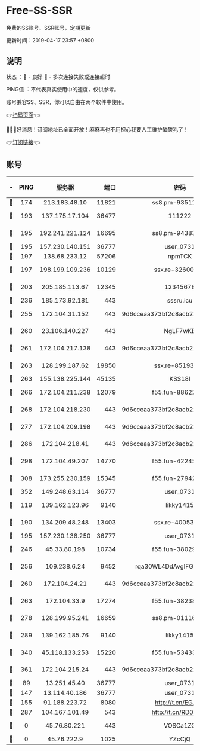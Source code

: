 # Free-SS-SSR

免费的SS账号、SSR账号，定期更新

更新时间：2019-04-17 23:57 +0800

## 说明

状态     ：🙂 - 良好 🙁 - 多次连接失败或连接超时

PING值   ：不代表真实使用中的速度，仅供参考。

账号兼容SS、SSR，你可以自由在两个软件中使用。

👉[扫码页面](https://liesauer.github.io/Free-SS-SSR/)👈

🎉🎉🎉好消息！订阅地址已全面开放！麻麻再也不用担心我要人工维护酸酸乳了！

👉[订阅链接](https://www.liesauer.net/yogurt/subscribe?ACCESS_TOKEN=DAYxR3mMaZAsaqUb)👈

## 账号

|-|PING|服务器|端口|密码|加密方式|区域|
|:----:|:----:|:-----:|-----:|:----:|:----:|:----:|
|🙂|174|213.183.48.10|11821|ss8.pm-93511134|rc4-md5|RU|
|🙂|193|137.175.17.104|36477|111222|aes-256-cfb|US|
|🙂|195|192.241.221.124|16695|ss8.pm-94383396|aes-256-cfb|US|
|🙂|195|157.230.140.151|36777|user_0731|chacha20|US|
|🙂|197|138.68.233.12|57206|npmTCK|rc4-md5|US|
|🙂|197|198.199.109.236|10129|ssx.re-32600039|aes-256-cfb|US|
|🙂|203|205.185.113.67|12345|12345678|aes-256-cfb|US|
|🙂|236|185.173.92.181|443|sssru.icu|rc4-md5|RU|
|🙂|255|172.104.31.152|443|9d6cceaa373bf2c8acb22e60b6a58be6|aes-256-cfb|US|
|🙂|260|23.106.140.227|443|NgLF7wKB|aes-256-cfb|US|
|🙂|261|172.104.217.138|443|9d6cceaa373bf2c8acb22e60b6a58be6|aes-256-cfb|US|
|🙂|263|128.199.187.62|19850|ssx.re-85193489|aes-256-cfb|SG|
|🙂|263|155.138.225.144|45135|KSS18l|rc4-md5|US|
|🙂|266|172.104.211.238|12079|f55.fun-88622379|aes-256-cfb|US|
|🙂|268|172.104.218.230|443|9d6cceaa373bf2c8acb22e60b6a58be6|aes-256-cfb|US|
|🙂|277|172.104.209.198|443|9d6cceaa373bf2c8acb22e60b6a58be6|aes-256-cfb|US|
|🙂|286|172.104.218.41|443|9d6cceaa373bf2c8acb22e60b6a58be6|aes-256-cfb|US|
|🙂|298|172.104.49.207|14770|f55.fun-42245858|aes-256-cfb|SG|
|🙂|308|173.255.230.159|15345|f55.fun-27942756|aes-256-cfb|US|
|🙂|352|149.248.63.114|36777|user_0731|chacha20|CA|
|🙂|119|139.162.123.96|9140|likky1415|aes-256-cfb|JP|
|🙂|190|134.209.48.248|13403|ssx.re-40053227|aes-256-cfb|US|
|🙂|195|157.230.138.250|36777|user_0731|chacha20|US|
|🙂|246|45.33.80.198|10734|f55.fun-38029419|aes-256-cfb|US|
|🙂|256|109.238.6.24|9452|rqa30WL4DdAvgIFG6Fs3znzTa|aes-256-cfb|FR|
|🙂|260|172.104.24.21|443|9d6cceaa373bf2c8acb22e60b6a58be6|aes-256-cfb|US|
|🙂|263|172.104.33.9|17274|f55.fun-38238921|aes-256-cfb|SG|
|🙂|278|128.199.95.241|16659|ss8.pm-01116190|aes-256-cfb|SG|
|🙂|289|139.162.185.76|9140|likky1415|aes-256-cfb|DE|
|🙂|340|45.118.133.253|15220|f55.fun-53433183|aes-256-cfb|SG|
|🙂|361|172.104.215.24|443|9d6cceaa373bf2c8acb22e60b6a58be6|aes-256-cfb|US|
|🙁|89|13.251.45.40|36777|user_0731|chacha20|SG|
|🙁|147|13.114.40.186|36777|user_0731|chacha20|JP|
|🙁|155|91.188.223.72|8080|http://t.cn/EGJIyrl|rc4-md5|RU|
|🙁|287|104.167.101.49|543|http://t.cn/RD0D7sx|rc4-md5|CA|
|🙁|0|45.76.80.221|443|VOSCa1ZG|aes-256-cfb|DE|
|🙁|0|45.76.222.9|1025|YZcCjQ|rc4-md5|JP|
